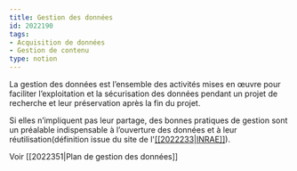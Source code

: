 ```yaml
---
title: Gestion des données
id: 2022190
tags:
- Acquisition de données
- Gestion de contenu
type: notion
---
```


La gestion des données est l’ensemble des activités mises en œuvre pour faciliter l’exploitation et la sécurisation des données pendant un projet de recherche et leur préservation après la fin du projet.

Si elles n’impliquent pas leur partage, des bonnes pratiques de gestion sont un préalable indispensable à l’ouverture des données et à leur réutilisation(définition issue du site de l'[[[2022233|INRAE]]](https://datapartage.inrae.fr/Gerer)).

Voir [[2022351|Plan de gestion des données]]

